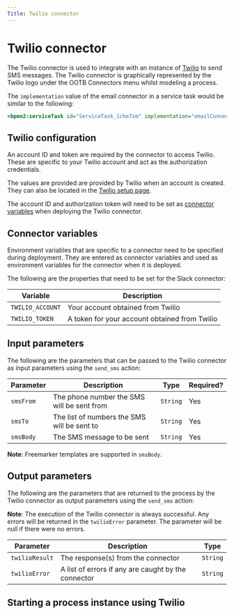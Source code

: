 ```yaml
---
Title: Twilio connector
---
```


# Twilio connector
The Twilio connector is used to integrate with an instance of [Twilio](https://twilio.com) to send SMS messages. The Twilio connector is graphically represented by the Twilio logo under the OOTB Connectors menu whilst modeling a process. 

The `implementation` value of the email connector in a service task would be similar to the following:

```xml
<bpmn2:serviceTask id="ServiceTask_1che7zm" implementation="emailConnector.SEND" />
```

## Twilio configuration
An account ID and token are required by the connector to access Twilio. These are specific to your Twilio account and act as the authorization credentials. 

The values are provided are provided by Twilio when an account is created. They can also be located in the [Twilio setup page](https://www.twilio.com/console/project/settings).

The account ID and authorization token will need to be set as [connector variables](#connector-variables) when deploying the Twilio connector.

## Connector variables
Environment variables that are specific to a connector need to be specified during deployment. They are entered as connector variables and used as environment variables for the connector when it is deployed. 

The following are the properties that need to be set for the Slack connector: 

| Variable | Description |
| -------- | ----------- |
| `TWILIO_ACCOUNT` | Your account obtained from Twilio |
| `TWILIO_TOKEN` | A token for your account obtained from Twilio |

## Input parameters
The following are the parameters that can be passed to the Twilio connector as input parameters using the `send_sms` action:

| Parameter | Description | Type | Required? |
| --------  | ----------- | ---- | --------- |
| `smsFrom` | The phone number the SMS will be sent from | `String` | Yes |
| `smsTo` | The list of numbers the SMS will be sent to | `String` | Yes |
| `smsBody` | The SMS message to be sent | `String` | Yes |

**Note**: Freemarker templates are supported in `smsBody`. 

## Output parameters
The following are the parameters that are returned to the process by the Twilio connector as output parameters using the `send_sms` action:

**Note**: The execution of the Twilio connector is always successful. Any errors will be returned in the `twilioError` parameter. The parameter will be null if there were no errors.

| Parameter | Description | Type |
| --------  | ----------- | ---- |
| `twilioResult` | The response(s) from the connector  | `String` |
| `twilioError` | A list of errors if any are caught by the connector | `String` |

## Starting a process instance using Twilio



